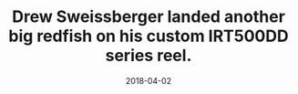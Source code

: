 ---
title: Drew Sweissberger landed another big redfish on his custom IRT500DD series reel. 
date: 2018-04-02
description: Drew Sweissberger landed another big redfish on his custom IRT500DD series reel.  
thumb: /assets/images/photo-gallery/drew_sweissberger--july.jpeg
image: /assets/images/photo-gallery/drew_sweissberger--july.jpeg
angler-name: Drew Sweissberger

reel-type: spinning
reel-series: 500

# location: Someplace, United States
# fish: Shark
# fish-length: 49 in.
# fish-weight: 78 lbs.
---